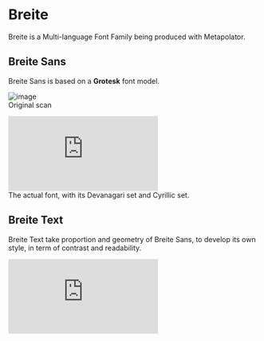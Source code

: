 # Breite

Breite is a Multi-language Font Family being produced with Metapolator.

## Breite Sans

Breite Sans is based on a **Grotesk** font model.

![image](https://dl.dropbox.com/s/xk2uafo1qsftudd/Grotesk_04.jpg?dl=0)  
	Original scan
	
![image](https://dl.dropbox.com/s/ltiqgokl64n30b1/Breite.pdf?dl=0)  
		The actual font, with its Devanagari set and Cyrillic set.



## Breite Text

Breite Text take proportion and geometry of Breite Sans, to develop its own style, in term of contrast and readability. 

![image](https://dl.dropbox.com/s/weaduyi2ljgm27s/NFP_14-09-23_11-08.pdf?dl=0)


